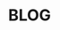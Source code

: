 ---
title: "BLOG"
layout: home
permalink: /categories/blog/
pagination:
  enabled: true
  category: blog
---